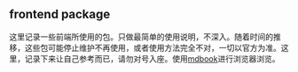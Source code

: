 ## frontend package

这里记录一些前端所使用的包。只做最简单的使用说明，不深入。随着时间的推移，这些包可能停止维护不再使用，或者使用方法完全不对，一切以官方为准。这里，记录下来让自己参考而已，请勿对号入座。使用[mdbook](https://github.com/rust-lang/mdBook)进行浏览器浏览。





